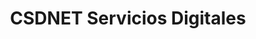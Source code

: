 ---
title: "CSDNET Servicios Digitales"
url: /calchaqui/csdnet-servicios-digitales/
shop: ordenador
---